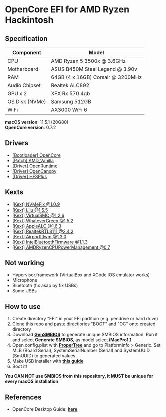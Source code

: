 # OpenCore EFI for AMD Ryzen Hackintosh

## Specification

| **Component**  | **Model**                           |
| -------------- | ----------------------------------- |
| CPU            | AMD Ryzen 5 3500x @ 3.6GHz          |
| Motherboard    | ASUS B450M Steel Legend  @ 3.90v    |
| RAM            | 64GB (4 x 16GB) Corsair @ 3200MHz   |
| Audio Chipset  | Realtek ALC892                      |
| GPU x 2        | XFX Rx 570 4gb                      |
| OS Disk (NVMe) | Samsung 512GB                       |
| WiFi           | AX3000 WiFi 6                       |

**macOS version**: 11.5.1 (20G80)
<br>
**OpenCore version**: 0.7.2

## Drivers 

- [[Bootloader] OpenCore](https://github.com/acidanthera/OpenCorePkg)
- [[Patch] AMD_Vanilla](https://github.com/AMD-OSX/AMD_Vanilla)
- [[Driver] OpenRuntime](https://github.com/acidanthera/OpenCorePkg)
- [[Driver] OpenCanopy](https://github.com/acidanthera/OpenCorePkg)
- [[Driver] HFSPlus](https://github.com/acidanthera/OcBinaryData/blob/master/Drivers/HfsPlus.efi)

## Kexts
- [[Kext] NVMeFix @1.0.9](https://github.com/acidanthera/NVMeFix)
- [[Kext] Lilu @1.5.5](https://github.com/acidanthera/Lilu)
- [[Kext] VirtualSMC @1.2.6](https://github.com/acidanthera/VirtualSMC)
- [[Kext] WhateverGreen @1.5.2](https://github.com/acidanthera/WhateverGreen)
- [[Kext] AppleALC @1.6.3](https://github.com/acidanthera/AppleALC)
- [[Kext] RealtekRTL8111 @2.4.2](https://github.com/Mieze/RTL8111_driver_for_OS_X/releases)
- [[Kext] AirportItlwm @1.3.0](https://github.com/OpenIntelWireless/itlwm)
- [[Kext] IntelBluetoothFirmware @1.1.3](https://github.com/OpenIntelWireless/IntelBluetoothFirmware)
- [[Kext] AMDRyzenCPUPowerManagement @0.7](https://github.com/trulyspinach/SMCAMDProcessor)


## Not working

- Hypervisor.framework (VirtualBox and XCode iOS emulator works)
- Microphone 
- Bluetooth (fix asap by fix USBs) 
- Some USBs

## How to use

1. Create directory "EFI" in your EFI partition (e.g. pendrive or hard drive)
2. Clone this repo and paste directiories "BOOT" and "OC" onto created directory
3. Download [**GenSMBIOS**](https://github.com/corpnewt/GenSMBIOS) to generate unique SMBIOS information. Run it and select **Generate SMBIOS**, as model select **iMacPro1,1**.
4. Open config.plist with [**ProperTree**](https://github.com/corpnewt/ProperTree) and go to PlatformInfo > Generic. Set MLB (Board Serial), SystemSerialNumber (Serial) and SystemUUID (SmUUID) to generated values.
5. Make USB installer with [**this guide**](https://dortania.github.io/OpenCore-Desktop-Guide/installer-guide/)
6. Boot it!

**You CAN NOT use SMBIOS from this repository, it MUST be unique for every macOS installation**

## References

- OpenCore Desktop Guide: [**here**](https://dortania.github.io/OpenCore-Install-Guide/)
